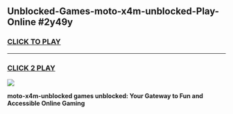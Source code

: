 
## Unblocked-Games-moto-x4m-unblocked-Play-Online #2y49y
<h3>
<a href="https://news.freeplayer.one?title=moto-x4m-unblocked&ref=3">CLICK TO PLAY</a></h3>
<hr>

<h3>
<a href="https://news.freeplayer.one?title=moto-x4m-unblocked&ref=3">CLICK 2 PLAY</a>
  
</h3>

<a href="https://news.freeplayer.one?title=moto-x4m-unblocked&ref=3"><img src="https://clearcache.store/games.png"></a>


**moto-x4m-unblocked games unblocked: Your Gateway to Fun and Accessible Online Gaming**
